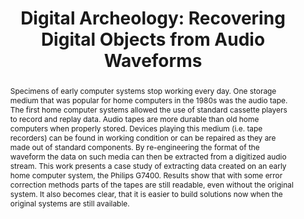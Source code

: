 ---
abstract: Specimens of early computer systems stop working every day. One storage
  medium that was popular for home computers in the 1980s was the audio tape. The
  first home computer systems allowed the use of standard cassette players to record
  and replay data. Audio tapes are more durable than old home computers when properly
  stored. Devices playing this medium (i.e. tape recorders) can be found in working
  condition or can be repaired as they are made out of standard components. By re-engineering
  the format of the waveform the data on such media can then be extracted from a digitized
  audio stream. This work presents a case study of extracting data created on an early
  home computer system, the Philips G7400. Results show that with some error correction
  methods parts of the tapes are still readable, even without the original system.
  It also becomes clear, that it is easier to build solutions now when the original
  systems are still available.
creators:
- Guttenbrunner, Mark
- Rauber, Andreas
- Lederer, Chrisanth
- John, Annu
- Ghete, Mihai
date: null
document_url: https://services.phaidra.univie.ac.at/api/object/o:294011/download
grand_parent: iPRES
institutions: []
keywords:
- san francisco
landing_page_url: https://phaidra.univie.ac.at/o:294011
language: eng
layout: publication
license: CC BY-SA 3.0 AT
notes_url: null
parent: iPRES 2009
publication_type: paper
size: 1555969
slides_url: null
source_name: iPRES
stream_url: null
title: 'Digital Archeology: Recovering Digital Objects from Audio Waveforms'
year: 2009
---